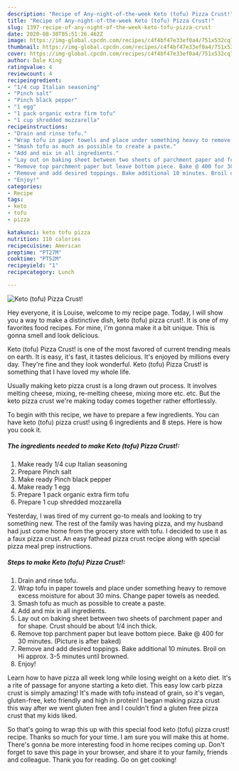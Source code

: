 ```yaml
---
description: "Recipe of Any-night-of-the-week Keto (tofu) Pizza Crust!"
title: "Recipe of Any-night-of-the-week Keto (tofu) Pizza Crust!"
slug: 1397-recipe-of-any-night-of-the-week-keto-tofu-pizza-crust
date: 2020-08-30T05:51:26.462Z
image: https://img-global.cpcdn.com/recipes/c4f4bf47e33ef0a4/751x532cq70/keto-tofu-pizza-crust-recipe-main-photo.jpg
thumbnail: https://img-global.cpcdn.com/recipes/c4f4bf47e33ef0a4/751x532cq70/keto-tofu-pizza-crust-recipe-main-photo.jpg
cover: https://img-global.cpcdn.com/recipes/c4f4bf47e33ef0a4/751x532cq70/keto-tofu-pizza-crust-recipe-main-photo.jpg
author: Dale King
ratingvalue: 4
reviewcount: 4
recipeingredient:
- "1/4 cup Italian seasoning"
- "Pinch salt"
- "Pinch black pepper"
- "1 egg"
- "1 pack organic extra firm tofu"
- "1 cup shredded mozzarella"
recipeinstructions:
- "Drain and rinse tofu."
- "Wrap tofu in paper towels and place under something heavy to remove excess moisture for about 30 mins. Change paper towels as needed."
- "Smash tofu as much as possible to create a paste."
- "Add and mix in all ingredients."
- "Lay out on baking sheet between two sheets of parchment paper and for shape. Crust should be about 1/4 inch thick."
- "Remove top parchment paper but leave bottom piece. Bake @ 400 for 30 minutes. (Picture is after baked)"
- "Remove and add desired toppings. Bake additional 10 minutes. Broil on Hi approx. 3-5 minutes until browned."
- "Enjoy!"
categories:
- Recipe
tags:
- keto
- tofu
- pizza

katakunci: keto tofu pizza 
nutrition: 110 calories
recipecuisine: American
preptime: "PT27M"
cooktime: "PT52M"
recipeyield: "1"
recipecategory: Lunch

---
```



![Keto (tofu) Pizza Crust!](https://img-global.cpcdn.com/recipes/c4f4bf47e33ef0a4/751x532cq70/keto-tofu-pizza-crust-recipe-main-photo.jpg)

Hey everyone, it is Louise, welcome to my recipe page. Today, I will show you a way to make a distinctive dish, keto (tofu) pizza crust!. It is one of my favorites food recipes. For mine, I'm gonna make it a bit unique. This is gonna smell and look delicious.

Keto (tofu) Pizza Crust! is one of the most favored of current trending meals on earth. It is easy, it's fast, it tastes delicious. It's enjoyed by millions every day. They're fine and they look wonderful. Keto (tofu) Pizza Crust! is something that I have loved my whole life.

Usually making keto pizza crust is a long drawn out process. It involves melting cheese, mixing, re-melting cheese, mixing more etc. etc. But the keto pizza crust we&#39;re making today comes together rather effortlessly.


To begin with this recipe, we have to prepare a few ingredients. You can have keto (tofu) pizza crust! using 6 ingredients and 8 steps. Here is how you cook it.

<!--inarticleads1-->

##### The ingredients needed to make Keto (tofu) Pizza Crust!:

1. Make ready 1/4 cup Italian seasoning
1. Prepare Pinch salt
1. Make ready Pinch black pepper
1. Make ready 1 egg
1. Prepare 1 pack organic extra firm tofu
1. Prepare 1 cup shredded mozzarella


Yesterday, I was tired of my current go-to meals and looking to try something new. The rest of the family was having pizza, and my husband had just come home from the grocery store with tofu. I decided to use it as a faux pizza crust. An easy fathead pizza crust recipe along with special pizza meal prep instructions. 

<!--inarticleads2-->

##### Steps to make Keto (tofu) Pizza Crust!:

1. Drain and rinse tofu.
1. Wrap tofu in paper towels and place under something heavy to remove excess moisture for about 30 mins. Change paper towels as needed.
1. Smash tofu as much as possible to create a paste.
1. Add and mix in all ingredients.
1. Lay out on baking sheet between two sheets of parchment paper and for shape. Crust should be about 1/4 inch thick.
1. Remove top parchment paper but leave bottom piece. Bake @ 400 for 30 minutes. (Picture is after baked)
1. Remove and add desired toppings. Bake additional 10 minutes. Broil on Hi approx. 3-5 minutes until browned.
1. Enjoy!


Learn how to have pizza all week long while losing weight on a keto diet. It&#39;s a rite of passage for anyone starting a keto diet. This easy low carb pizza crust is simply amazing! It&#39;s made with tofu instead of grain, so it&#39;s vegan, gluten-free, keto friendly and high in protein! I began making pizza crust this way after we went gluten free and I couldn&#39;t find a gluten free pizza crust that my kids liked. 

So that's going to wrap this up with this special food keto (tofu) pizza crust! recipe. Thanks so much for your time. I am sure you will make this at home. There's gonna be more interesting food in home recipes coming up. Don't forget to save this page in your browser, and share it to your family, friends and colleague. Thank you for reading. Go on get cooking!
